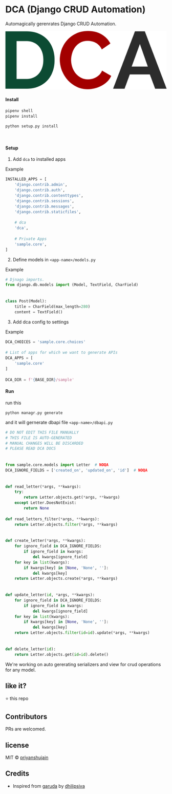 # DCA (Django CRUD Automation)

Automagically gerenrates Django CRUD Automation.

![alt text](docs/images/DCA.png)



#### Install

```sh
pipenv shell
pipenv install
```

```sh
python setup.py install
```


&nbsp;

#### Setup

1. Add `dca` to installed apps

Example
```py
INSTALLED_APPS = [
    'django.contrib.admin',
    'django.contrib.auth',
    'django.contrib.contenttypes',
    'django.contrib.sessions',
    'django.contrib.messages',
    'django.contrib.staticfiles',

    # dca
    'dca',

    # Private Apps
    'sample.core',
]
```

2. Define models in  `<app-name>/models.py`

Example
```py
# Djnago imports.
from django.db.models import (Model, TextField, CharField)


class Post(Model):
    title = CharField(max_length=280)
    content = TextField()

```

3. Add dca config to settings

Example
```py
DCA_CHOICES = 'sample.core.choices'

# List of apps for which we want to generate APIs
DCA_APPS = [
    'sample.core'
]

DCA_DIR = f'{BASE_DIR}/sample'
```

#### Run

run this

```
python managr.py generate
```
and it will gernerate dbapi file `<app-name>/dbapi.py`

```py
# DO NOT EDIT THIS FILE MANUALLY
# THIS FILE IS AUTO-GENERATED
# MANUAL CHANGES WILL BE DISCARDED
# PLEASE READ DCA DOCS


from sample.core.models import Letter  # NOQA
DCA_IGNORE_FIELDS = ['created_on', 'updated_on', 'id']  # NOQA


def read_letter(*args, **kwargs):
    try:
        return Letter.objects.get(*args, **kwargs)
    except Letter.DoesNotExist:
        return None

def read_letters_filter(*args, **kwargs):
    return Letter.objects.filter(*args, **kwargs)


def create_letter(*args, **kwargs):
    for ignore_field in DCA_IGNORE_FIELDS:
        if ignore_field in kwargs:
            del kwargs[ignore_field]
    for key in list(kwargs):
        if kwargs[key] in [None, 'None', '']:
            del kwargs[key]
    return Letter.objects.create(*args, **kwargs)


def update_letter(id, *args, **kwargs):
    for ignore_field in DCA_IGNORE_FIELDS:
        if ignore_field in kwargs:
            del kwargs[ignore_field]
    for key in list(kwargs):
        if kwargs[key] in [None, 'None', '']:
            del kwargs[key]
    return Letter.objects.filter(id=id).update(*args, **kwargs)


def delete_letter(id):
    return Letter.objects.get(id=id).delete()
```


We're working on auto gererating serializers and view for crud operations for any model.

## like it?

:star: this repo

## Contributors

PRs are welcomed.


## license

MIT © [priyanshujain](https://github.com/priyanshujain)


## Credits

* Inspired from [garuda](https://github.com/dhilipsiva/garuda) by [dhilipsiva](https://github.com/dhilipsiva)
